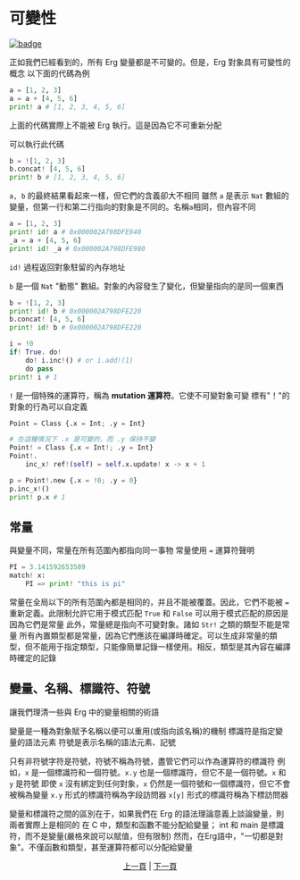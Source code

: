 # 可變性

[![badge](https://img.shields.io/endpoint.svg?url=https%3A%2F%2Fgezf7g7pd5.execute-api.ap-northeast-1.amazonaws.com%2Fdefault%2Fsource_up_to_date%3Fowner%3Derg-lang%26repos%3Derg%26ref%3Dmain%26path%3Ddoc/EN/syntax/17_mutability.md%26commit_hash%3D51de3c9d5a9074241f55c043b9951b384836b258)](https://gezf7g7pd5.execute-api.ap-northeast-1.amazonaws.com/default/source_up_to_date?owner=erg-lang&repos=erg&ref=main&path=doc/EN/syntax/17_mutability.md&commit_hash=51de3c9d5a9074241f55c043b9951b384836b258)

正如我們已經看到的，所有 Erg 變量都是不可變的。但是，Erg 對象具有可變性的概念
以下面的代碼為例

```python
a = [1, 2, 3]
a = a + [4, 5, 6]
print! a # [1, 2, 3, 4, 5, 6]
```

上面的代碼實際上不能被 Erg 執行。這是因為它不可重新分配

可以執行此代碼

```python
b = ![1, 2, 3]
b.concat! [4, 5, 6]
print! b # [1, 2, 3, 4, 5, 6]
```

`a, b` 的最終結果看起來一樣，但它們的含義卻大不相同
雖然 `a` 是表示 `Nat` 數組的變量，但第一行和第二行指向的對象是不同的。名稱`a`相同，但內容不同

```python
a = [1, 2, 3]
print! id! a # 0x000002A798DFE940
_a = a + [4, 5, 6]
print! id! _a # 0x000002A798DFE980
```

`id!` 過程返回對象駐留的內存地址

`b` 是一個 `Nat` "動態" 數組。對象的內容發生了變化，但變量指向的是同一個東西

```python
b = ![1, 2, 3]
print! id! b # 0x000002A798DFE220
b.concat! [4, 5, 6]
print! id! b # 0x000002A798DFE220
```

```python
i = !0
if! True. do!
    do! i.inc!() # or i.add!(1)
    do pass
print! i # 1
```

`!` 是一個特殊的運算符，稱為 __mutation 運算符__。它使不可變對象可變
標有"！"的對象的行為可以自定義

```python
Point = Class {.x = Int; .y = Int}

# 在這種情況下 .x 是可變的，而 .y 保持不變
Point! = Class {.x = Int!; .y = Int}
Point!.
    inc_x! ref!(self) = self.x.update! x -> x + 1

p = Point!.new {.x = !0; .y = 0}
p.inc_x!()
print! p.x # 1
```

## 常量

與變量不同，常量在所有范圍內都指向同一事物
常量使用 `=` 運算符聲明

```python
PI = 3.141592653589
match! x:
    PI => print! "this is pi"
```

常量在全局以下的所有范圍內都是相同的，并且不能被覆蓋。因此，它們不能被 ``=`` 重新定義。此限制允許它用于模式匹配
`True` 和 `False` 可以用于模式匹配的原因是因為它們是常量
此外，常量總是指向不可變對象。諸如 `Str!` 之類的類型不能是常量
所有內置類型都是常量，因為它們應該在編譯時確定。可以生成非常量的類型，但不能用于指定類型，只能像簡單記錄一樣使用。相反，類型是其內容在編譯時確定的記錄

## 變量、名稱、標識符、符號

讓我們理清一些與 Erg 中的變量相關的術語

變量是一種為對象賦予名稱以便可以重用(或指向該名稱)的機制
標識符是指定變量的語法元素
符號是表示名稱的語法元素、記號

只有非符號字符是符號，符號不稱為符號，盡管它們可以作為運算符的標識符
例如，`x` 是一個標識符和一個符號。`x.y` 也是一個標識符，但它不是一個符號。`x` 和 `y` 是符號
即使 `x` 沒有綁定到任何對象，`x` 仍然是一個符號和一個標識符，但它不會被稱為變量
`x.y` 形式的標識符稱為字段訪問器
`x[y]` 形式的標識符稱為下標訪問器

變量和標識符之間的區別在于，如果我們在 Erg 的語法理論意義上談論變量，則兩者實際上是相同的
在 C 中，類型和函數不能分配給變量； int 和 main 是標識符，而不是變量(嚴格來說可以賦值，但有限制)
然而，在Erg語中，"一切都是對象"。不僅函數和類型，甚至運算符都可以分配給變量

<p align='center'>
    <a href='./17_iterator.md'>上一頁</a> | <a href='./19_ownership.md'>下一頁</a>
</p>
